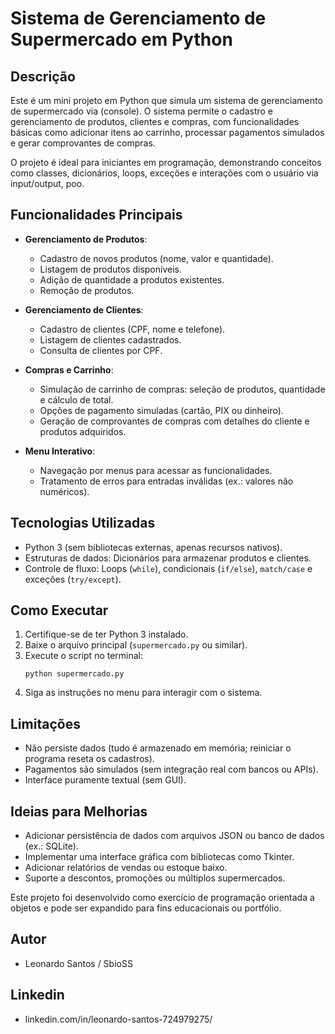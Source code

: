 # Sistema de Gerenciamento de Supermercado em Python

## Descrição
Este é um mini projeto em Python que simula um sistema de gerenciamento de supermercado via (console). O sistema permite o cadastro e gerenciamento de produtos, clientes e compras, com funcionalidades básicas como adicionar itens ao carrinho, processar pagamentos simulados e gerar comprovantes de compras.

O projeto é ideal para iniciantes em programação, demonstrando conceitos como classes, dicionários, loops, exceções e interações com o usuário via input/output, poo.

## Funcionalidades Principais
- **Gerenciamento de Produtos**:
  - Cadastro de novos produtos (nome, valor e quantidade).
  - Listagem de produtos disponíveis.
  - Adição de quantidade a produtos existentes.
  - Remoção de produtos.

- **Gerenciamento de Clientes**:
  - Cadastro de clientes (CPF, nome e telefone).
  - Listagem de clientes cadastrados.
  - Consulta de clientes por CPF.

- **Compras e Carrinho**:
  - Simulação de carrinho de compras: seleção de produtos, quantidade e cálculo de total.
  - Opções de pagamento simuladas (cartão, PIX ou dinheiro).
  - Geração de comprovantes de compras com detalhes do cliente e produtos adquiridos.

- **Menu Interativo**:
  - Navegação por menus para acessar as funcionalidades.
  - Tratamento de erros para entradas inválidas (ex.: valores não numéricos).

## Tecnologias Utilizadas
- Python 3 (sem bibliotecas externas, apenas recursos nativos).
- Estruturas de dados: Dicionários para armazenar produtos e clientes.
- Controle de fluxo: Loops (`while`), condicionais (`if/else`), `match/case` e exceções (`try/except`).

## Como Executar
1. Certifique-se de ter Python 3 instalado.
2. Baixe o arquivo principal (`supermercado.py` ou similar).
3. Execute o script no terminal:
   ```
   python supermercado.py
   ```
4. Siga as instruções no menu para interagir com o sistema.

## Limitações
- Não persiste dados (tudo é armazenado em memória; reiniciar o programa reseta os cadastros).
- Pagamentos são simulados (sem integração real com bancos ou APIs).
- Interface puramente textual (sem GUI).

## Ideias para Melhorias
- Adicionar persistência de dados com arquivos JSON ou banco de dados (ex.: SQLite).
- Implementar uma interface gráfica com bibliotecas como Tkinter.
- Adicionar relatórios de vendas ou estoque baixo.
- Suporte a descontos, promoções ou múltiplos supermercados.

Este projeto foi desenvolvido como exercício de programação orientada a objetos e pode ser expandido para fins educacionais ou portfólio.

## Autor
- Leonardo Santos / SbioSS

## Linkedin
- linkedin.com/in/leonardo-santos-724979275/

